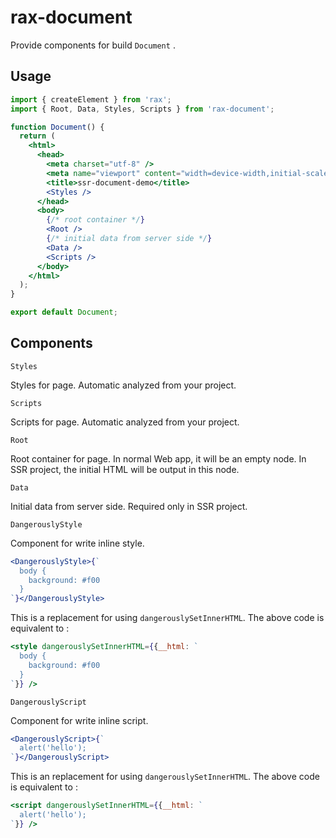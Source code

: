 # rax-document

Provide components for build `Document` .

## Usage

```jsx
import { createElement } from 'rax';
import { Root, Data, Styles, Scripts } from 'rax-document';

function Document() {
  return (
    <html>
      <head>
        <meta charset="utf-8" />
        <meta name="viewport" content="width=device-width,initial-scale=1"/>
        <title>ssr-document-demo</title>
        <Styles />
      </head>
      <body>
        {/* root container */}
        <Root />
        {/* initial data from server side */}
        <Data />
        <Scripts />
      </body>
    </html>
  );
}

export default Document;
```

## Components

`Styles`

Styles for page. Automatic analyzed from your project.

`Scripts`

Scripts for page. Automatic analyzed from your project.

`Root`

Root container for page. In normal Web app, it will be an empty node. In SSR project, the initial HTML will be output in this node.

`Data`

Initial data from server side. Required only in SSR project.

`DangerouslyStyle`

Component for write inline style.

```jsx
<DangerouslyStyle>{`
  body {
    background: #f00
  }
`}</DangerouslyStyle>
```

This is a replacement for using `dangerouslySetInnerHTML`. The above code is equivalent to :

```jsx
<style dangerouslySetInnerHTML={{__html: `
  body {
    background: #f00
  }
`}} />
```

`DangerouslyScript`

Component for write inline script.

```jsx
<DangerouslyScript>{`
  alert('hello');
`}</DangerouslyScript>
```

This is an replacement for using `dangerouslySetInnerHTML`. The above code is equivalent to :

```jsx
<script dangerouslySetInnerHTML={{__html: `
  alert('hello');
`}} />
```